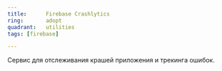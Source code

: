 ```yaml
---
title:      Firebase Crashlytics
ring:       adopt
quadrant:   utilities
tags: [firebase]

---
```


Сервис для отслеживания крашей приложения и трекинга ошибок.
